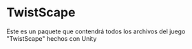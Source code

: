 # TwistScape
Este es un paquete que contendrá todos los archivos del juego "TwistScape" hechos con Unity
